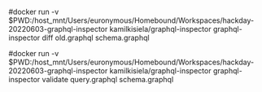 
#docker run -v $PWD:/host_mnt/Users/euronymous/Homebound/Workspaces/hackday-20220603-graphql-inspector kamilkisiela/graphql-inspector graphql-inspector diff old.graphql schema.graphql

#docker run -v $PWD:/host_mnt/Users/euronymous/Homebound/Workspaces/hackday-20220603-graphql-inspector kamilkisiela/graphql-inspector graphql-inspector validate query.graphql schema.graphql
